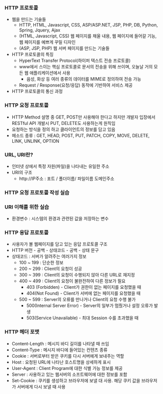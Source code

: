 ### HTTP 프로토콜

- 웹을 만드는 기술들
  - HTTP, HTML, Javascript, CSS, ASP/ASP.NET, JSP, PHP, DB, Python, Spring, Jquery, Ajax
  - (HTML, Javascript, CSS) 웹 페이지를 채울 내용, 웹 페이지에 들어갈 기능, 웹 페이지를 예쁘게 꾸밀 디자인
  - (ASP, JSP, PHP) 웹 서버 페이지를 만드는 기술들
- HTTP 프로토콜의 특징
  - HyperText Transfer Protocol(하이퍼 텍스트 전송 프로토콜)
  - www에서 스이는 핵심 프로토콜로 문서의 전송을 위해 쓰이며, 오늘날 거의 모든 웹 애플리케이션에서 사용
    - 음성, 화상 등 여러 종류의 데이터를 MIME로 정의하여 전송 가능
  - Request / Response(요청/응답) 동작에 기반하여 서비스 제공
- HTTP 프로토콜의 통신 과정

### HTTP 요청 프로토콜

- HTTP Method 설명 중 GET, POST만 사용해야 한다고 하지만 개발자 입장에서 RESTful API 개발시 PUT, DELETE도 사용하는게 원칙임
- 요청하는 방식을 정의 하고 클라이언트의 정보를 담고 있음
- 메소드 종류 :  GET, HEAD, POST, PUT, PATCH, COPY, MOVE, DELETE, LINK, UNLINK, OPTION

### URL, URI란?

- 인터넷 상에서 특정 자원(파일)을 나타내는 유일한 주소
- URI의 구조 
  - http://IP주소 : 포트 / 폴더이름/ 파일이름 도메인주소

### HTTP 요청 프로토콜 작성 실습

### URI 이해를 위한 실습

- 환경변수 : 시스템의 환경과 관련된 값을 저장하는 변수

### HTTP 응답 프로토콜

- 사용자가 볼 웹페이지를 담고 있는 응답 프로토콜 구조
- HTTP 버전 - 공백 - 상태코드 - 공백 - 상태 문구
- 상태코드 : 서버가 알려주는 여러가지 정보
  - 100 ~ 199 : 단순한 정보
  - 200 ~ 299 : Client의 요청이 성공
  - 300 ~ 399 : Client의 요청이 수행되지 않아 다른 URL로 재지정
  - 400 ~ 499 : Client의 요청이 불완전하여 다른 정보가 필요
    - 403 (Forbidden) - Client가 권한이 없는 페이지를 요청했을 때
    - 404(Not Found) - Client가 서버에 없는 페이지를 요청했을 때
  - 500 ~ 599 : Server의 오류를 만나거나 Client의 요청 수행 불가
    - 500(Internal Server Error) - Server의 일부가 멈췄거나 설정 오류가 발생
    - 503(Service Unavailable) - 최대 Session 수를 초과했을 때

### HTTP 헤더 포맷

- Content-Length : 메시지 바디 길이를 나타낼 때 쓰임
- Content-Type : 메시지 바디에 들어있는 컨텐츠 종류
- Cookie : 서버로부터 받은 쿠키를 다시 서버에게 보내주는 역할
- Host : 요청된 URL에 나타난 호스트명을 상세하게 표시
- User-Agent : Client Program에 대한 식별 가능 정보를 제공
- Server : 사용하고 있는 웹서버의 소프트웨어에 대한 정보를 포함
- Set-Cookie : 쿠키를 생성하고 브라우저에 보낼 대 사용. 해당 쿠키 값을 브라우저가 서버에게 다시 보낼 때 사용
